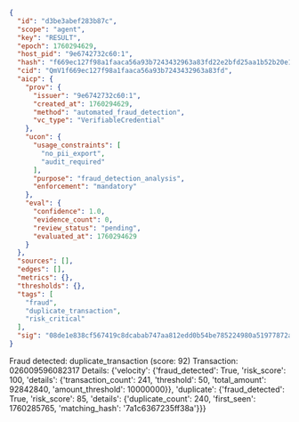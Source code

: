 ```json
{
  "id": "d3be3abef283b87c",
  "scope": "agent",
  "key": "RESULT",
  "epoch": 1760294629,
  "host_pid": "9e6742732c60:1",
  "hash": "f669ec127f98a1faaca56a93b7243432963a83fd22e2bfd25aa1b52b20e15a69",
  "cid": "QmV1f669ec127f98a1faaca56a93b7243432963a83fd",
  "aicp": {
    "prov": {
      "issuer": "9e6742732c60:1",
      "created_at": 1760294629,
      "method": "automated_fraud_detection",
      "vc_type": "VerifiableCredential"
    },
    "ucon": {
      "usage_constraints": [
        "no_pii_export",
        "audit_required"
      ],
      "purpose": "fraud_detection_analysis",
      "enforcement": "mandatory"
    },
    "eval": {
      "confidence": 1.0,
      "evidence_count": 0,
      "review_status": "pending",
      "evaluated_at": 1760294629
    }
  },
  "sources": [],
  "edges": [],
  "metrics": {},
  "thresholds": {},
  "tags": [
    "fraud",
    "duplicate_transaction",
    "risk_critical"
  ],
  "sig": "08de1e838cf567419c8dcabab747aa812edd0b54be785224980a51977872abfa"
}
```

Fraud detected: duplicate_transaction (score: 92)
Transaction: 026009596082317
Details: {'velocity': {'fraud_detected': True, 'risk_score': 100, 'details': {'transaction_count': 241, 'threshold': 50, 'total_amount': 92842840, 'amount_threshold': 10000000}}, 'duplicate': {'fraud_detected': True, 'risk_score': 85, 'details': {'duplicate_count': 240, 'first_seen': 1760285765, 'matching_hash': '7a1c6367235ff38a'}}}